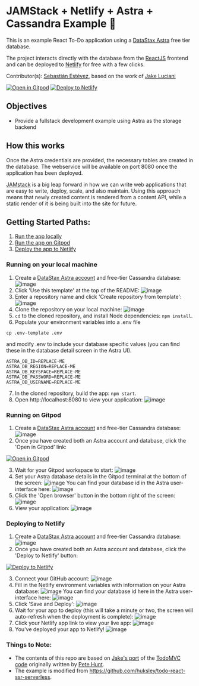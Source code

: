 # JAMStack + Netlify + Astra + Cassandra Example 📒
This is an example React To-Do application using a [DataStax Astra](https://astra.datastax.com/register) free tier database.

The project interacts directly with the database from the [ReactJS](https://reactjs.org/) frontend and can be deployed to [Netlify](https://www.netlify.com/) for free with a few clicks.

Contributor(s): [Sebastián Estévez](https://github.com/phact), based on the work of [Jake Luciani](https://github.com/tjake/todo-astra-react-serverless/)

[![Open in Gitpod](https://gitpod.io/button/open-in-gitpod.svg)](https://dtsx.io/3gtADSq) [![Deploy to Netlify](https://www.netlify.com/img/deploy/button.svg)](https://app.netlify.com/start/deploy?repository=https://github.com/DataStax-Examples/todo-astra-jamstack-netlify)

## Objectives
* Provide a fullstack development example using Astra as the storage backend

## How this works
Once the Astra credentials are provided, the necessary tables are created in the database. The webservice will be available on port 8080 once the application has been deployed.

[JAMstack](https://jamstack.org/) is a big leap forward in how we can write web applications that are easy to write, deploy, scale, and also maintain. Using this approach means that newly created content is rendered from a content API, while a static render of it is being built into the site for future.

## Getting Started Paths:
1. [Run the app locally](#running-on-your-local-machine)
2. [Run the app on Gitpod](#running-on-gitpod)
3. [Deploy the app to Netlify](#deploying-to-netlify)

### Running on your local machine
1. Create a [DataStax Astra account](https://astra.datastax.com/register) and free-tier Cassandra database:
![image](https://user-images.githubusercontent.com/3254549/88737275-c938f080-d0ed-11ea-8273-f547da8ef9e6.png)
2. Click 'Use this template' at the top of the README:
![image](https://user-images.githubusercontent.com/3254549/88738196-161cc700-d0ee-11ea-9bd4-b5389b19f4bb.png)
3. Enter a repository name and click 'Create repository from template':
![image](https://user-images.githubusercontent.com/3254549/88738761-42384800-d0ee-11ea-82e8-a2cd085b6f83.png)
4. Clone the repository on your local machine:
![image](https://user-images.githubusercontent.com/3254549/88739059-6e53c900-d0ee-11ea-9b25-56b2436a9817.png)
5. `cd` to the cloned repository, and install Node dependencies: `npm install`.
6. Populate your environment variables into a .env file

```
cp .env-template .env
```

and modify .env to include your database specific values (you can find these in the database detail screen in the Astra UI).

```
ASTRA_DB_ID=REPLACE-ME
ASTRA_DB_REGION=REPLACE-ME
ASTRA_DB_KEYSPACE=REPLACE-ME
ASTRA_DB_PASSWORD=REPLACE-ME
ASTRA_DB_USERNAME=REPLACE-ME
```


7. In the cloned repository, build the app: `npm start`.
8. Open http://localhost:8080 to view your application:
![image](https://user-images.githubusercontent.com/3254549/88739693-fdadac00-d0ef-11ea-9f95-d2ee643b5431.png)

### Running on Gitpod
1. Create a [DataStax Astra account](https://astra.datastax.com/register) and free-tier Cassandra database:
![image](https://user-images.githubusercontent.com/3254549/88737275-c938f080-d0ed-11ea-8273-f547da8ef9e6.png)
2. Once you have created both an Astra account and database, click the 'Open in Gitpod' link:

[![Open in Gitpod](https://gitpod.io/button/open-in-gitpod.svg)](https://dtsx.io/3gtADSq)

3. Wait for your Gitpod workspace to start:
![image](https://user-images.githubusercontent.com/3254549/88744125-5171c280-d0fb-11ea-9676-de4589e42589.png)
4. Set your Astra database details in the Gitpod terminal at the bottom of the screen:
![image](https://user-images.githubusercontent.com/3254549/88744148-64849280-d0fb-11ea-9b20-52d5226a14c6.png)
You can find your database id in the Astra user-interface here:
![image](https://user-images.githubusercontent.com/3254549/88744238-a1508980-d0fb-11ea-83fc-6efc6b370780.png)
5. Click the 'Open browser' button in the bottom right of the screen:
![image](https://user-images.githubusercontent.com/3254549/88744346-ebd20600-d0fb-11ea-9853-cf370dfcf143.png)
6. View your application:
![image](https://user-images.githubusercontent.com/3254549/88744380-04422080-d0fc-11ea-93a1-fe40854f428c.png)

### Deploying to Netlify
1. Create a [DataStax Astra account](https://astra.datastax.com/register) and free-tier Cassandra database:
![image](https://user-images.githubusercontent.com/3254549/88737275-c938f080-d0ed-11ea-8273-f547da8ef9e6.png)
2. Once you have created both an Astra account and database, click the 'Deploy to Netlify' button:

[![Deploy to Netlify](https://www.netlify.com/img/deploy/button.svg)](https://app.netlify.com/start/deploy?repository=https://github.com/DataStax-Examples/todo-astra-jamstack-netlify)

3. Connect your GitHub account:
![image](https://user-images.githubusercontent.com/3254549/88744656-d9a49780-d0fc-11ea-97ad-f05aa0ace11e.png)
4. Fill in the Netlify environment variables with information on your Astra database:
![image](https://user-images.githubusercontent.com/3254549/88744704-fb9e1a00-d0fc-11ea-8d92-4182aed4499d.png)
You can find your database id here in the Astra user-interface here:
![image](https://user-images.githubusercontent.com/3254549/88744238-a1508980-d0fb-11ea-83fc-6efc6b370780.png)
5. Click 'Save and Deploy':
![image](https://user-images.githubusercontent.com/3254549/88744776-2c7e4f00-d0fd-11ea-8530-71e2a85e34a2.png)
6. Wait for your app to deploy (this will take a minute or two, the screen will auto-refresh when the deployment is complete):
![image](https://user-images.githubusercontent.com/3254549/88744798-3bfd9800-d0fd-11ea-8858-281bd0d4ff70.png)
7. Click your Netlify app link to view your live app:
![image](https://user-images.githubusercontent.com/3254549/88744822-4fa8fe80-d0fd-11ea-97dd-9f9611b332dc.png)
8. You've deployed your app to Netlify!
![image](https://user-images.githubusercontent.com/3254549/88744842-62233800-d0fd-11ea-8e20-29aa71027885.png)

### Things to Note:
 - The contents of this repo are based on [Jake's port](https://github.com/tjake/todo-astra-react-serverless/) of the [TodoMVC code](https://github.com/tastejs/todomvc/tree/master/examples/react) originally written by [Pete Hunt](https://github.com/petehunt).
 - The example is modified from https://github.com/huksley/todo-react-ssr-serverless.

